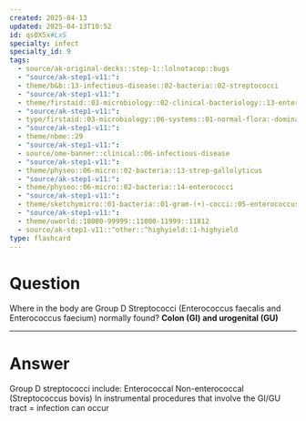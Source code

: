 ```yaml
---
created: 2025-04-13
updated: 2025-04-13T10:52
id: qs0X5x#LxS
specialty: infect
specialty_id: 9
tags:
  - source/ak-original-decks::step-1::lolnotacop::bugs
  - "source/ak-step1-v11:": 
  - theme/b&b::13-infectious-disease::02-bacteria::02-streptococci
  - "source/ak-step1-v11:": 
  - theme/firstaid::03-microbiology::02-clinical-bacteriology::13-enterococci
  - "source/ak-step1-v11:": 
  - type/firstaid::03-microbiology::06-systems::01-normal-flora:-dominant
  - "source/ak-step1-v11:": 
  - theme/nbme::29
  - "source/ak-step1-v11:": 
  - source/ome-banner::clinical::06-infectious-disease
  - "source/ak-step1-v11:": 
  - theme/physeo::06-micro::02-bacteria::13-strep-gallolyticus
  - "source/ak-step1-v11:": 
  - theme/physeo::06-micro::02-bacteria::14-enterococci
  - "source/ak-step1-v11:": 
  - theme/sketchymicro::01-bacteria::01-gram-(+)-cocci::05-enterococcus-faecium-&-faecalis
  - "source/ak-step1-v11:": 
  - theme/uworld::10000-99999::11000-11999::11812
  - source/ak-step1-v11::^other::^highyield::1-highyield
type: flashcard
---
```


# Question
Where in the body are Group D Streptococci (Enterococcus faecalis and Enterococcus faecium) normally found?   **Colon (GI) and urogenital (GU)**

---

# Answer
Group D streptococci include: Enterococcal Non-enterococcal (Streptococcus bovis)   In instrumental procedures that involve the GI/GU tract = infection can occur